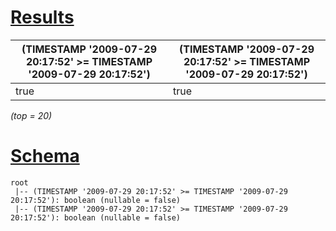# [Results](#tab/results)

|(TIMESTAMP '2009-07-29 20:17:52' >= TIMESTAMP '2009-07-29 20:17:52')|(TIMESTAMP '2009-07-29 20:17:52' >= TIMESTAMP '2009-07-29 20:17:52')|
|--------------------------------------------------------------------|--------------------------------------------------------------------|
|true                                                                |true                                                                |

_(top = 20)_

# [Schema](#tab/schema)

```shell
root
 |-- (TIMESTAMP '2009-07-29 20:17:52' >= TIMESTAMP '2009-07-29 20:17:52'): boolean (nullable = false)
 |-- (TIMESTAMP '2009-07-29 20:17:52' >= TIMESTAMP '2009-07-29 20:17:52'): boolean (nullable = false)

```
